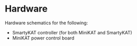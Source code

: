 # Hardware

Hardware schematics for the following:

 * SmartyKAT controller (for both MiniKAT and SmartyKAT)
 * MiniKAT power control board